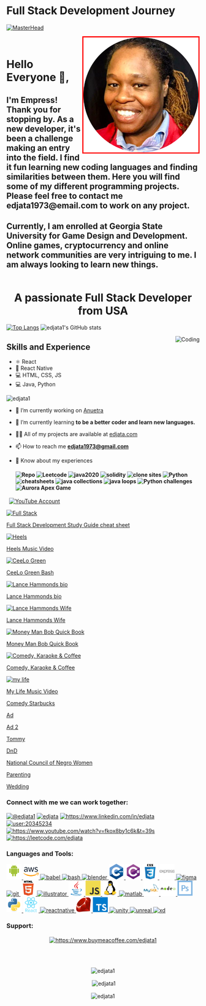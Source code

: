 <h1>Full Stack Development Journey</h1>

[![MasterHead](https://dvokhk8ohqhd8.cloudfront.net/assets/engineering_types/full_stack/hero_image-6d2af04d8ff26b2334e0f866b3e3671b8c5e32fca0f4883c2e6a35248e36d77d.svg)](https://edjata.com)

<table>
  &ensp;<img align="right" alt="Coding" width="300" src="profilepix2-round.png" style="border: 3px solid red">
  <div>
    <h1>Hello Everyone 👋,</h1>
    <h2>I'm Empress! 
    Thank you for stopping by. As a new developer, it's been a challenge making an entry into the field. I find it fun learning new coding languages and finding similarities between them. Here you will find some of my different programming projects. Please feel free to contact me edjata1973@email.com to work on any project.
  </h2>
<div>
<div>
  <h2>
    Currently, I am enrolled at Georgia State University for Game Design and Development. Online games, cryptocurrency and online network communities are very
    intriguing to me. I am always looking to learn new things.
  </h2>
<div>
</table>
    
<h1 align="center">A passionate Full Stack Developer from USA</h1>
  
  [![Top Langs](https://github-readme-stats.vercel.app/api/top-langs/?username=edjata1&show_icons=true&theme=radical)](https://github.com/edjata1/github-readme-stats)
  ![edjata1's GitHub stats](https://github-readme-stats.vercel.app/api?username=edjata1&show_icons=true&theme=radical)

<img align="right" alt="Coding" src="https://swansoftwaresolutions.com/wp-content/uploads/2020/04/05.14.20-Meet-a-Full-Stack-Developer-Vlad-Ryba-1024x576.jpg">

## Skills and Experience
* ⚛ React
* 📱 React Native
* 💻 HTML, CSS, JS
* 💻 Java, Python

<p align="left"> <img src="https://komarev.com/ghpvc/?username=edjata1&label=Profile%20views&color=0e75b6&style=flat" alt="edjata1" /> </p>

- 🔭 I’m currently working on [Anuetra](anuetra.com)

- 🌱 I’m currently learning **to be a better coder and learn new languages.**

- 👨‍💻 All of my projects are available at [edjata.com](edjata.com)

- 📫 How to reach me **edjata1973@gmail.com**

- 📄 Know about my experiences <h4> ![Repo](https://github.com/edjata1?tab=repositories) ![Leetcode](https://github.com/edjata1/Leetcode_Problems) ![java2020](https://github.com/edjata1/java2020) ![solidity](https://github.com/edjata1/solidity) ![clone sites](https://github.com/edjata1/clone_sites) ![Python](https://github.com/edjata1/Python_Advanced) ![cheatsheets](https://github.com/edjata1/learning_cheatsheets) ![java collections](https://github.com/edjata1/java_collections) ![java loops](https://github.com/edjata1/java_loops) ![Python challenges](https://github.com/edjata1/Python_challenges) ![Aurora Apex Game](https://github.com/edjata1/AuroraApex)</h4>

&ensp;<a href="https://www.youtube.com/channel/UCnf7FsfBvhvhlQlSEpEX6gA"><img src="https://cdn.worldvectorlogo.com/logos/youtube-icon.svg" title="YouTube" alt="YouTube Account" width="40"/></a>

[![Full Stack](http://img.youtube.com/vi/fkox8by1c6k/0.jpg)](https://www.youtube.com/watch?v=fkox8by1c6k)

[Full Stack Development Study Guide cheat sheet](https://www.youtube.com/watch?v=fkox8by1c6k&t=0s)

[![Heels](http://img.youtube.com/vi/MwoIEGSuh-o/0.jpg)](https://www.youtube.com/watch?v=MwoIEGSuh-o)

[Heels Music Video](https://www.youtube.com/watch?v=MwoIEGSuh-o)

[![CeeLo Green](http://img.youtube.com/vi/byfyEC_PmHw/0.jpg)](https://www.youtube.com/watch?v=byfyEC_PmHw)

[CeeLo Green Bash](https://www.youtube.com/watch?v=byfyEC_PmHw)

[![Lance Hammonds bio](http://img.youtube.com/vi/7fqg1tyRIFs/0.jpg)](https://www.youtube.com/watch?v=7fqg1tyRIFs)

[Lance Hammonds bio](https://www.youtube.com/watch?v=7fqg1tyRIFs)

[![Lance Hammonds Wife](http://img.youtube.com/vi/5KopdcwshFA/0.jpg)](https://www.youtube.com/watch?v=5KopdcwshFA)

[Lance Hammonds Wife](https://www.youtube.com/watch?v=5KopdcwshFA)

[![Money Man Bob Quick Book](http://img.youtube.com/vi/IkjD48RiOno/0.jpg)](https://www.youtube.com/watch?v=IkjD48RiOno)

[Money Man Bob Quick Book](https://www.youtube.com/watch?v=IkjD48RiOno)

[![Comedy, Karaoke & Coffee](http://img.youtube.com/vi/Zb09yRsWAzg/0.jpg)](https://www.youtube.com/watch?v=Zb09yRsWAzg)

[Comedy, Karaoke & Coffee](https://www.youtube.com/watch?v=Zb09yRsWAzg)

[![my life](http://img.youtube.com/vi/4WsFvXPPi8Y/0.jpg)](https://www.youtube.com/watch?v=4WsFvXPPi8Y)

[My Life Music Video](https://www.youtube.com/watch?v=4WsFvXPPi8Y)

[Comedy Starbucks](https://www.youtube.com/watch?v=s47myteE8RQ)

[Ad](https://www.youtube.com/watch?v=O8Vl7a492OM)

[Ad 2](https://www.youtube.com/watch?v=HwDQlrUK9Bo)

[Tommy](https://www.youtube.com/watch?v=fZord5Doyu4)

[DnD](https://www.youtube.com/watch?v=aoNg4Vs9O4A)

[National Council of Negro Women](https://www.youtube.com/watch?v=99RivOt6ns8)

[Parenting](https://www.youtube.com/watch?v=JH77FtA5zDA)

[Wedding](https://www.youtube.com/watch?v=e0B5q5-zRNE)

<h3 align="left">Connect with me we can work together:</h3>
<p align="left">
<a href="https://dev.to/@edjata1" target="blank"><img align="center" src="https://raw.githubusercontent.com/rahuldkjain/github-profile-readme-generator/master/src/images/icons/Social/devto.svg" alt="@edjata1" height="30" width="40" /></a>
<a href="https://twitter.com/edjata" target="blank"><img align="center" src="https://raw.githubusercontent.com/rahuldkjain/github-profile-readme-generator/master/src/images/icons/Social/twitter.svg" alt="edjata" height="30" width="40" /></a>
<a href="https://linkedin.com/in/https://www.linkedin.com/in/edjata" target="blank"><img align="center" src="https://raw.githubusercontent.com/rahuldkjain/github-profile-readme-generator/master/src/images/icons/Social/linked-in-alt.svg" alt="https://www.linkedin.com/in/edjata" height="30" width="40" /></a>
<a href="https://stackoverflow.com/users/user:20345234" target="blank"><img align="center" src="https://raw.githubusercontent.com/rahuldkjain/github-profile-readme-generator/master/src/images/icons/Social/stack-overflow.svg" alt="user:20345234" height="30" width="40" /></a>
<a href="https://www.youtube.com/c/https://www.youtube.com/watch?v=fkox8by1c6k&t=39s" target="blank"><img align="center" src="https://raw.githubusercontent.com/rahuldkjain/github-profile-readme-generator/master/src/images/icons/Social/youtube.svg" alt="https://www.youtube.com/watch?v=fkox8by1c6k&t=39s" height="30" width="40" /></a>
<a href="https://www.leetcode.com/https://leetcode.com/edjata" target="blank"><img align="center" src="https://raw.githubusercontent.com/rahuldkjain/github-profile-readme-generator/master/src/images/icons/Social/leet-code.svg" alt="https://leetcode.com/edjata" height="30" width="40" /></a>
</p>

<h3 align="left">Languages and Tools:</h3>
<p align="left"> <a href="https://developer.android.com" target="_blank" rel="noreferrer"> <img src="https://raw.githubusercontent.com/devicons/devicon/master/icons/android/android-original-wordmark.svg" alt="android" width="40" height="40"/> </a> <a href="https://aws.amazon.com" target="_blank" rel="noreferrer"> <img src="https://raw.githubusercontent.com/devicons/devicon/master/icons/amazonwebservices/amazonwebservices-original-wordmark.svg" alt="aws" width="40" height="40"/> </a> <a href="https://babeljs.io/" target="_blank" rel="noreferrer"> <img src="https://www.vectorlogo.zone/logos/babeljs/babeljs-icon.svg" alt="babel" width="40" height="40"/> </a> <a href="https://www.gnu.org/software/bash/" target="_blank" rel="noreferrer"> <img src="https://www.vectorlogo.zone/logos/gnu_bash/gnu_bash-icon.svg" alt="bash" width="40" height="40"/> </a> <a href="https://www.blender.org/" target="_blank" rel="noreferrer"> <img src="https://download.blender.org/branding/community/blender_community_badge_white.svg" alt="blender" width="40" height="40"/> </a> <a href="https://www.w3schools.com/cpp/" target="_blank" rel="noreferrer"> <img src="https://raw.githubusercontent.com/devicons/devicon/master/icons/cplusplus/cplusplus-original.svg" alt="cplusplus" width="40" height="40"/> </a> <a href="https://www.w3schools.com/cs/" target="_blank" rel="noreferrer"> <img src="https://raw.githubusercontent.com/devicons/devicon/master/icons/csharp/csharp-original.svg" alt="csharp" width="40" height="40"/> </a> <a href="https://www.w3schools.com/css/" target="_blank" rel="noreferrer"> <img src="https://raw.githubusercontent.com/devicons/devicon/master/icons/css3/css3-original-wordmark.svg" alt="css3" width="40" height="40"/> </a> <a href="https://expressjs.com" target="_blank" rel="noreferrer"> <img src="https://raw.githubusercontent.com/devicons/devicon/master/icons/express/express-original-wordmark.svg" alt="express" width="40" height="40"/> </a> <a href="https://www.figma.com/" target="_blank" rel="noreferrer"> <img src="https://www.vectorlogo.zone/logos/figma/figma-icon.svg" alt="figma" width="40" height="40"/> </a> <a href="https://git-scm.com/" target="_blank" rel="noreferrer"> <img src="https://www.vectorlogo.zone/logos/git-scm/git-scm-icon.svg" alt="git" width="40" height="40"/> </a> <a href="https://www.w3.org/html/" target="_blank" rel="noreferrer"> <img src="https://raw.githubusercontent.com/devicons/devicon/master/icons/html5/html5-original-wordmark.svg" alt="html5" width="40" height="40"/> </a> <a href="https://www.adobe.com/in/products/illustrator.html" target="_blank" rel="noreferrer"> <img src="https://www.vectorlogo.zone/logos/adobe_illustrator/adobe_illustrator-icon.svg" alt="illustrator" width="40" height="40"/> </a> <a href="https://www.java.com" target="_blank" rel="noreferrer"> <img src="https://raw.githubusercontent.com/devicons/devicon/master/icons/java/java-original.svg" alt="java" width="40" height="40"/> </a> <a href="https://developer.mozilla.org/en-US/docs/Web/JavaScript" target="_blank" rel="noreferrer"> <img src="https://raw.githubusercontent.com/devicons/devicon/master/icons/javascript/javascript-original.svg" alt="javascript" width="40" height="40"/> </a> <a href="https://www.linux.org/" target="_blank" rel="noreferrer"> <img src="https://raw.githubusercontent.com/devicons/devicon/master/icons/linux/linux-original.svg" alt="linux" width="40" height="40"/> </a> <a href="https://www.mathworks.com/" target="_blank" rel="noreferrer"> <img src="https://upload.wikimedia.org/wikipedia/commons/2/21/Matlab_Logo.png" alt="matlab" width="40" height="40"/> </a> <a href="https://www.mysql.com/" target="_blank" rel="noreferrer"> <img src="https://raw.githubusercontent.com/devicons/devicon/master/icons/mysql/mysql-original-wordmark.svg" alt="mysql" width="40" height="40"/> </a> <a href="https://nodejs.org" target="_blank" rel="noreferrer"> <img src="https://raw.githubusercontent.com/devicons/devicon/master/icons/nodejs/nodejs-original-wordmark.svg" alt="nodejs" width="40" height="40"/> </a> <a href="https://www.photoshop.com/en" target="_blank" rel="noreferrer"> <img src="https://raw.githubusercontent.com/devicons/devicon/master/icons/photoshop/photoshop-line.svg" alt="photoshop" width="40" height="40"/> </a> <a href="https://www.python.org" target="_blank" rel="noreferrer"> <img src="https://raw.githubusercontent.com/devicons/devicon/master/icons/python/python-original.svg" alt="python" width="40" height="40"/> </a> <a href="https://reactjs.org/" target="_blank" rel="noreferrer"> <img src="https://raw.githubusercontent.com/devicons/devicon/master/icons/react/react-original-wordmark.svg" alt="react" width="40" height="40"/> </a> <a href="https://reactnative.dev/" target="_blank" rel="noreferrer"> <img src="https://reactnative.dev/img/header_logo.svg" alt="reactnative" width="40" height="40"/> </a> <a href="https://www.ruby-lang.org/en/" target="_blank" rel="noreferrer"> <img src="https://raw.githubusercontent.com/devicons/devicon/master/icons/ruby/ruby-original.svg" alt="ruby" width="40" height="40"/> </a> <a href="https://www.typescriptlang.org/" target="_blank" rel="noreferrer"> <img src="https://raw.githubusercontent.com/devicons/devicon/master/icons/typescript/typescript-original.svg" alt="typescript" width="40" height="40"/> </a> <a href="https://unity.com/" target="_blank" rel="noreferrer"> <img src="https://www.vectorlogo.zone/logos/unity3d/unity3d-icon.svg" alt="unity" width="40" height="40"/> </a> <a href="https://unrealengine.com/" target="_blank" rel="noreferrer"> <img src="https://raw.githubusercontent.com/kenangundogan/fontisto/036b7eca71aab1bef8e6a0518f7329f13ed62f6b/icons/svg/brand/unreal-engine.svg" alt="unreal" width="40" height="40"/> </a> <a href="https://www.adobe.com/products/xd.html" target="_blank" rel="noreferrer"> <img src="https://cdn.worldvectorlogo.com/logos/adobe-xd.svg" alt="xd" width="40" height="40"/> </a> </p>

<h3 align="left">Support:</h3>
<p align="center"><a href="https://www.buymeacoffee.com/https://www.buymeacoffee.com/edjata1"> <img align="center" src="https://cdn.buymeacoffee.com/buttons/v2/default-yellow.png" height="50" width="210" alt="https://www.buymeacoffee.com/edjata1" /></a></p><br><br>

<p align="center"><img align="center" src="https://github-readme-stats.vercel.app/api/top-langs?username=edjata1&show_icons=true&theme=radical" alt="edjata1" /></p>

<p align="center">&nbsp;<img align="center" src="https://github-readme-stats.vercel.app/api?username=edjata1&show_icons=true&theme=radical" alt="edjata1" /></p>

<p align="center"><img align="center" src="https://github-readme-streak-stats.herokuapp.com/?user=edjata1&show_icons=true&theme=radical" alt="edjata1" /></p>

